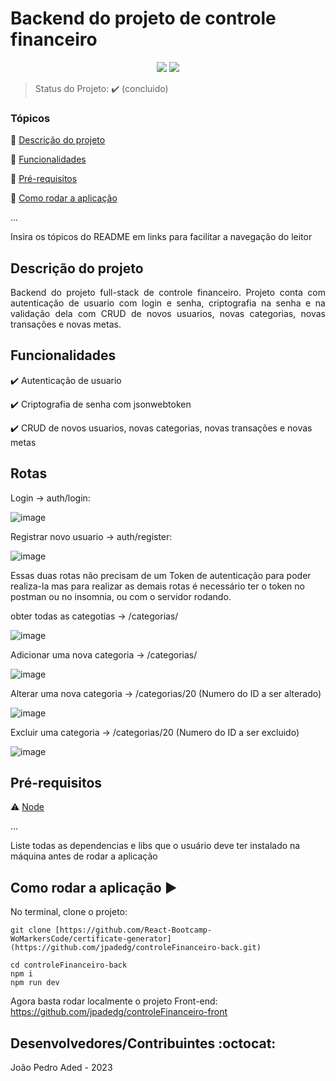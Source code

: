 <h1>Backend do projeto de controle financeiro</h1> 

<p align="center">
  <img src="https://img.shields.io/static/v1?label=express&message=framework&color=blue&style=for-the-badge&logo=EXPRESS"/>
   <img src="http://img.shields.io/static/v1?label=STATUS&message=CONCLUIDO&color=GREEN&style=for-the-badge"/>
</p>

> Status do Projeto: :heavy_check_mark: (concluido)

### Tópicos 

:small_blue_diamond: [Descrição do projeto](#descrição-do-projeto)

:small_blue_diamond: [Funcionalidades](#funcionalidades)

:small_blue_diamond: [Pré-requisitos](#pré-requisitos)

:small_blue_diamond: [Como rodar a aplicação](#como-rodar-a-aplicação-arrow_forward)

... 

Insira os tópicos do README em links para facilitar a navegação do leitor

## Descrição do projeto 

<p align="justify">
  Backend do projeto full-stack de controle financeiro. 
  Projeto conta com autenticação de usuario com login e senha, criptografia na senha e na validação dela com CRUD de novos usuarios, novas categorias, novas transações e novas metas.
</p>

## Funcionalidades

:heavy_check_mark: Autenticação de usuario

:heavy_check_mark: Criptografia de senha com jsonwebtoken

:heavy_check_mark: CRUD de novos usuarios, novas categorias, novas transações e novas metas


## Rotas

Login -> auth/login: 

![image](https://github.com/jpadedg/controleFinanceiro-back/assets/57507707/b2ffa489-7542-492b-a161-79d1833270a5)

Registrar novo usuario -> auth/register: 

![image](https://github.com/jpadedg/controleFinanceiro-back/assets/57507707/743adea5-427d-4674-8e1c-8def3ed5f79a)

Essas duas rotas não precisam de um Token de autenticação para poder realiza-la mas para realizar as demais rotas é necessário ter o token no postman ou no insomnia, ou com o servidor rodando.

obter todas as categotias -> /categorias/

![image](https://github.com/jpadedg/controleFinanceiro-back/assets/57507707/115098de-643e-4258-90ee-4fc2f3e1c66e)

Adicionar uma nova categoria -> /categorias/

![image](https://github.com/jpadedg/controleFinanceiro-back/assets/57507707/b2107034-9143-460e-a615-806dabccf751)

Alterar uma nova categoria -> /categorias/20 (Numero do ID a ser alterado)

![image](https://github.com/jpadedg/controleFinanceiro-back/assets/57507707/3385d89d-034b-4a12-87d1-77fbfaf35ea0)

Excluir uma categoria -> /categorias/20 (Numero do ID a ser excluido)

![image](https://github.com/jpadedg/controleFinanceiro-back/assets/57507707/1dd8dde2-2feb-42b0-9b0f-30bef0dd84fb)


## Pré-requisitos

:warning: [Node](https://nodejs.org/en/download/)

...

Liste todas as dependencias e libs que o usuário deve ter instalado na máquina antes de rodar a aplicação 

## Como rodar a aplicação :arrow_forward:

No terminal, clone o projeto: 

```
git clone [https://github.com/React-Bootcamp-WoMarkersCode/certificate-generator](https://github.com/jpadedg/controleFinanceiro-back.git)
```

```
cd controleFinanceiro-back
npm i
npm run dev
```

Agora basta rodar localmente o projeto Front-end: https://github.com/jpadedg/controleFinanceiro-front


## Desenvolvedores/Contribuintes :octocat:

João Pedro Aded - 2023 
